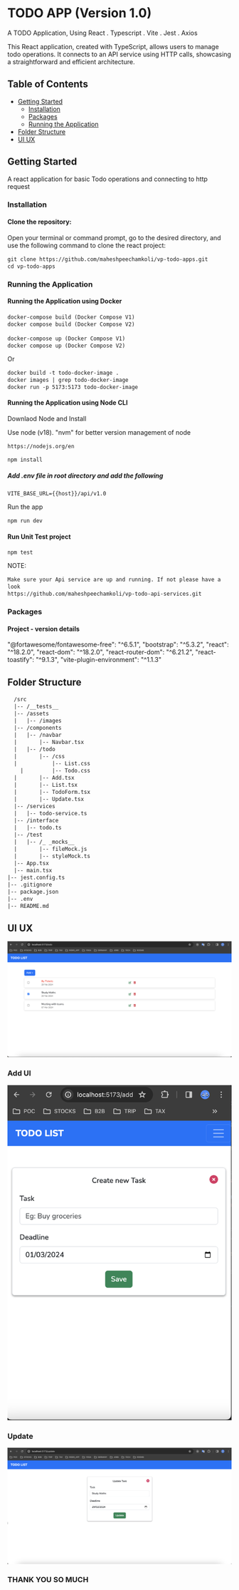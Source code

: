 # TODO APP (Version 1.0)

A TODO Application, Using React . Typescript . Vite . Jest . Axios

This React application, created with TypeScript, allows users to manage todo operations. It connects to an API service using HTTP calls, showcasing a straightforward and efficient architecture.

## Table of Contents

- [Getting Started](#getting-started)
  - [Installation](#installation)
  - [Packages](#packages)
  - [Running the Application](#running-the-application)
- [Folder Structure](#folder-structure)
- [UI UX](#ui-ux)

## Getting Started

A react application for basic Todo operations and connecting to http request

### Installation

#### Clone the repository:

Open your terminal or command prompt, go to the desired directory, and use the following command to clone the react project:

```
git clone https://github.com/maheshpeechamkoli/vp-todo-apps.git
cd vp-todo-apps
```

### Running the Application

#### Running the Application using Docker

```
docker-compose build (Docker Compose V1)
docker compose build (Docker Compose V2)

docker-compose up (Docker Compose V1)
docker compose up (Docker Compose V2)

```

Or

```
docker build -t todo-docker-image .
docker images | grep todo-docker-image
docker run -p 5173:5173 todo-docker-image
```

#### Running the Application using Node CLI

Downlaod Node and Install

Use node (v18). "nvm" for better version management of node

```
https://nodejs.org/en
```

```
npm install
```

##### Add .env file in root directory and add the following

```
VITE_BASE_URL={{host}}/api/v1.0
```

Run the app

```
npm run dev
```

#### Run Unit Test project

```
npm test
```

NOTE:

```
Make sure your Api service are up and running. If not please have a look
https://github.com/maheshpeechamkoli/vp-todo-api-services.git
```

### Packages

#### Project - version details

"@fortawesome/fontawesome-free": "^6.5.1",
"bootstrap": "^5.3.2",
"react": "^18.2.0",
"react-dom": "^18.2.0",
"react-router-dom": "^6.21.2",
"react-toastify": "^9.1.3",
"vite-plugin-environment": "^1.1.3"

## Folder Structure

```
  /src
  |-- /__tests__
  |-- /assets
  |   |-- /images
  |-- /components
  |   |-- /navbar
  |       |-- Navbar.tsx
  |   |-- /todo
  |       |-- /css
  |           |-- List.css
    |         |-- Todo.css
  |       |-- Add.tsx
  |       |-- List.tsx
  |       |-- TodoForm.tsx
  |       |-- Update.tsx
  |-- /services
  |   |-- todo-service.ts
  |-- /interface
  |   |-- todo.ts
  |-- /test
  |   |-- /_ _mocks__
  |       |-- fileMock.js
  |       |-- styleMock.ts
  |-- App.tsx
  |-- main.tsx
|-- jest.config.ts
|-- .gitignore
|-- package.json
|-- .env
|-- README.md
```

## UI UX

![Folder structure](screenshot/todo-list.png)

### Add UI

![Folder structure](screenshot/todo-add.png)

### Update

![Folder structure](screenshot/todo-update.png)

### THANK YOU SO MUCH
